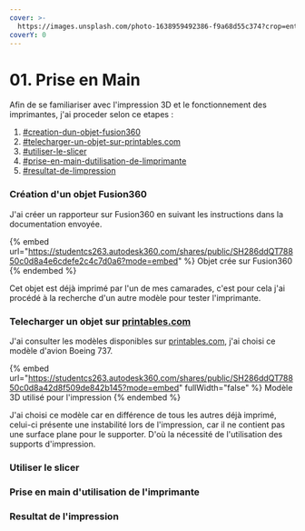 ```yaml
---
cover: >-
  https://images.unsplash.com/photo-1638959492386-f9a68d55c374?crop=entropy&cs=srgb&fm=jpg&ixid=M3wxOTcwMjR8MHwxfHNlYXJjaHwyfHwzZCUyMHByaW50fGVufDB8fHx8MTcyODkzODM5NXww&ixlib=rb-4.0.3&q=85
coverY: 0
---
```


# 01. Prise en Main

Afin de se familiariser avec l'impression 3D et le fonctionnement des imprimantes, j'ai proceder selon ce etapes :

1. [#creation-dun-objet-fusion360](01.-prise-en-main.md#creation-dun-objet-fusion360 "mention")
2. [#telecharger-un-objet-sur-printables.com](01.-prise-en-main.md#telecharger-un-objet-sur-printables.com "mention")
3. [#utiliser-le-slicer](01.-prise-en-main.md#utiliser-le-slicer "mention")
4. [#prise-en-main-dutilisation-de-limprimante](01.-prise-en-main.md#prise-en-main-dutilisation-de-limprimante "mention")
5. [#resultat-de-limpression](01.-prise-en-main.md#resultat-de-limpression "mention")

### Création d'un objet Fusion360

J'ai créer un rapporteur sur Fusion360 en suivant les instructions dans la documentation envoyée.

{% embed url="https://studentcs263.autodesk360.com/shares/public/SH286ddQT78850c0d8a4e6cdefe2c4c7d0a6?mode=embed" %}
Objet crée sur Fusion360
{% endembed %}

Cet objet est déjà imprimé par l'un de mes camarades, c'est pour cela j'ai procédé à la recherche d'un autre modèle pour tester l'imprimante.

### Telecharger un objet sur [printables.com](https://www.printables.com)

J'ai consulter les modèles disponibles sur [printables.com](https://www.printables.com), j'ai choisi ce modèle d'avion Boeing 737.

{% embed url="https://studentcs263.autodesk360.com/shares/public/SH286ddQT78850c0d8a42d8f509de842b145?mode=embed" fullWidth="false" %}
Modèle 3D utilisé pour l'impression
{% endembed %}

J'ai choisi ce modèle car en différence de tous les autres déjà imprimé, celui-ci présente une instabilité lors de l'impression, car il ne contient pas une surface plane pour le supporter. D'où la nécessité de l'utilisation des supports d'impression.

### Utiliser le slicer

### Prise en main d'utilisation de l'imprimante

### Resultat de l'impression
